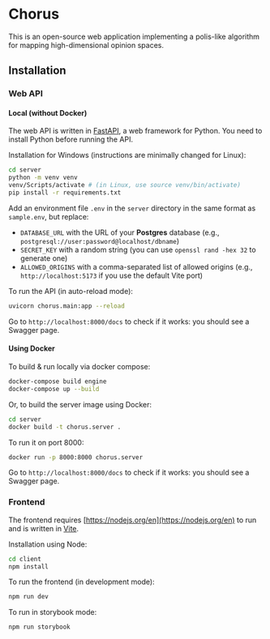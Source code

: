 # Chorus

This is an open-source web application implementing a polis-like algorithm for mapping high-dimensional opinion spaces.

## Installation

### Web API

#### Local (without Docker)

The web API is written in [FastAPI](https://fastapi.tiangolo.com/), a web framework for Python. You need to install Python before running the API.

Installation for Windows (instructions are minimally changed for Linux):

```bash
cd server
python -m venv venv
venv/Scripts/activate # (in Linux, use source venv/bin/activate)
pip install -r requirements.txt
```

Add an environment file `.env` in the `server` directory in the same format as `sample.env`, but
replace:

- `DATABASE_URL` with the URL of your **Postgres** database (e.g., `postgresql://user:password@localhost/dbname`)
- `SECRET_KEY` with a random string (you can use `openssl rand -hex 32` to generate one)
- `ALLOWED_ORIGINS` with a comma-separated list of allowed origins (e.g., `http://localhost:5173` if you use the default Vite port)

To run the API (in auto-reload mode):

```bash
uvicorn chorus.main:app --reload
```

Go to `http://localhost:8000/docs` to check if it works: you should see a Swagger page.

#### Using Docker

To build & run locally via docker compose:

```bash
docker-compose build engine
docker-compose up --build
```

Or, to build the server image using Docker:

```bash
cd server
docker build -t chorus.server .
```

To run it on port 8000:

```bash
docker run -p 8000:8000 chorus.server
```

Go to `http://localhost:8000/docs` to check if it works: you should see a Swagger page.

### Frontend

The frontend requires [https://nodejs.org/en](https://nodejs.org/en) to run and is written in [Vite](https://vite.dev/).

Installation using Node:

```bash
cd client
npm install
```

To run the frontend (in development mode):

```bash
npm run dev
```

To run in storybook mode:

```bash
npm run storybook
```
